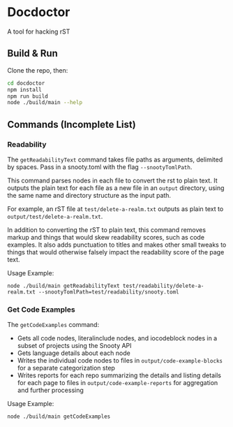 # Docdoctor

A tool for hacking rST

## Build & Run

Clone the repo, then:

```sh
cd docdoctor
npm install
npm run build
node ./build/main --help
```

## Commands (Incomplete List)

### Readability

The `getReadabilityText` command takes file paths as arguments, delimited
by spaces. Pass in a snooty.toml with the flag `--snootyTomlPath`.

This command parses nodes in each file to convert the rst to plain
text. It outputs the plain text for each file as a new file in an `output`
directory, using the same name and directory structure as the input path.

For example, an rST file at `test/delete-a-realm.txt` outputs as plain text
to `output/test/delete-a-realm.txt`.

In addition to converting the rST to plain text, this command removes
markup and things that would skew readability scores, such as code examples.
It also adds punctuation to titles and makes other small tweaks to things
that would otherwise falsely impact the readability score of the page text.

Usage Example:

```shell
node ./build/main getReadabilityText test/readability/delete-a-realm.txt --snootyTomlPath=test/readability/snooty.toml
```

### Get Code Examples

The `getCodeExamples` command:

- Gets all code nodes, literalinclude nodes, and iocodeblock nodes in a subset of projects using the Snooty API
- Gets language details about each node
- Writes the individual code nodes to files in `output/code-example-blocks` for a separate categorization step
- Writes reports for each repo summarizing the details and listing details for each page to files in
  `output/code-example-reports` for aggregation and further processing

Usage Example:

```shell
node ./build/main getCodeExamples
```
